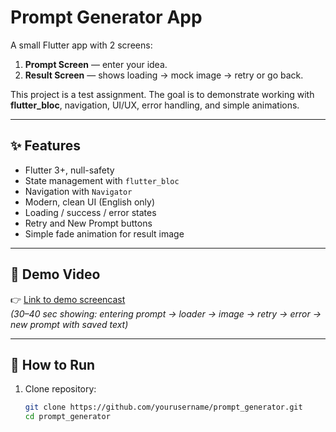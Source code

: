 # Prompt Generator App

A small Flutter app with 2 screens:  
1. **Prompt Screen** — enter your idea.  
2. **Result Screen** — shows loading → mock image → retry or go back.  

This project is a test assignment. The goal is to demonstrate working with **flutter_bloc**, navigation, UI/UX, error handling, and simple animations.

---

## ✨ Features
- Flutter 3+, null-safety  
- State management with `flutter_bloc`  
- Navigation with `Navigator`  
- Modern, clean UI (English only)  
- Loading / success / error states  
- Retry and New Prompt buttons  
- Simple fade animation for result image  

---

## 🎥 Demo Video
👉 [Link to demo screencast](https://youtube.com/shorts/WvAColz_js4?feature=share)  
*(30–40 sec showing: entering prompt → loader → image → retry → error → new prompt with saved text)*

---

## 🚀 How to Run

1. Clone repository:
   ```bash
   git clone https://github.com/yourusername/prompt_generator.git
   cd prompt_generator
